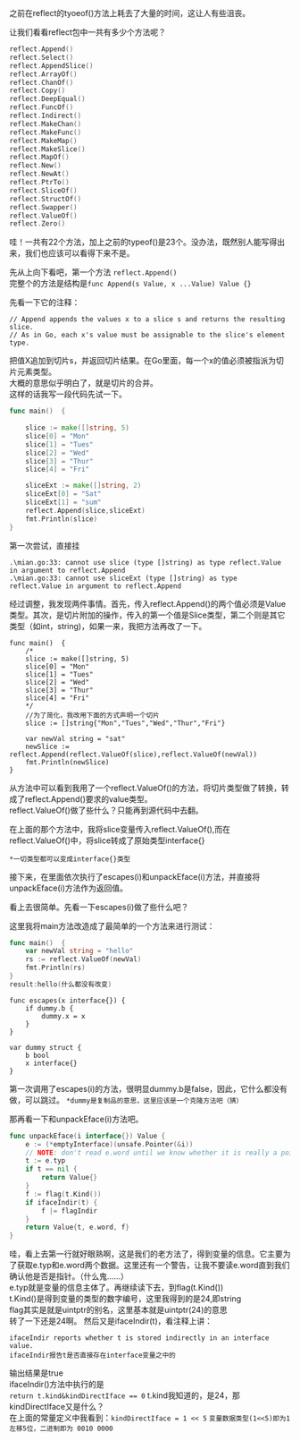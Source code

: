 之前在reflect的tyoeof()方法上耗去了大量的时间，这让人有些沮丧。  

让我们看看reflect包中一共有多少个方法呢？

```go
reflect.Append()
reflect.Select()
reflect.AppendSlice()
reflect.ArrayOf()
reflect.ChanOf()
reflect.Copy()
reflect.DeepEqual()
reflect.FuncOf()
reflect.Indirect()
reflect.MakeChan()
reflect.MakeFunc()
reflect.MakeMap()
reflect.MakeSlice()
reflect.MapOf()
reflect.New()
reflect.NewAt()
reflect.PtrTo()
reflect.SliceOf()
reflect.StructOf()
reflect.Swapper()
reflect.ValueOf()
reflect.Zero()
```

哇！一共有22个方法，加上之前的typeof()是23个。没办法，既然别人能写得出来，我们也应该可以看得下来不是。

先从上向下看吧，第一个方法
`reflect.Append()`  
完整个的方法是结构是`func Append(s Value, x ...Value) Value {}`

先看一下它的注释：
```
// Append appends the values x to a slice s and returns the resulting slice.
// As in Go, each x's value must be assignable to the slice's element type.
```
把值X追加到切片s，并返回切片结果。在Go里面，每一个x的值必须被指派为切片元素类型。  
大概的意思似乎明白了，就是切片的合并。  
这样的话我写一段代码先试一下。  
```go
func main()  {
	
	slice := make([]string, 5)
	slice[0] = "Mon"
	slice[1] = "Tues"
	slice[2] = "Wed"
	slice[3] = "Thur"
	slice[4] = "Fri"

	sliceExt := make([]string, 2)
	sliceExt[0] = "Sat"
	sliceExt[1] = "sum"
	reflect.Append(slice,sliceExt)
	fmt.Println(slice)
}
```
第一次尝试，直接挂  
```
.\mian.go:33: cannot use slice (type []string) as type reflect.Value in argument to reflect.Append
.\mian.go:33: cannot use sliceExt (type []string) as type reflect.Value in argument to reflect.Append
```
经过调整，我发现两件事情。首先，传入reflect.Append()的两个值必须是Value类型。其次，是切片附加的操作，传入的第一个值是Slice类型，第二个则是其它类型（如int，string)，如果一来，我把方法再改了一下。  
```
func main()  {
	/*
	slice := make([]string, 5)
	slice[0] = "Mon"
	slice[1] = "Tues"
	slice[2] = "Wed"
	slice[3] = "Thur"
	slice[4] = "Fri"
	*/
	//为了简化，我改用下面的方式声明一个切片
	slice := []string{"Mon","Tues","Wed","Thur","Fri"}

	var newVal string = "sat"
	newSlice := reflect.Append(reflect.ValueOf(slice),reflect.ValueOf(newVal))
	fmt.Println(newSlice)
}
```
从方法中可以看到我用了一个reflect.ValueOf()的方法，将切片类型做了转换，转成了reflect.Append()要求的value类型。  
reflect.ValueOf()做了些什么？只能再到源代码中去翻。  

在上面的那个方法中，我将slice变量传入reflect.ValueOf(),而在reflect.ValueOf()中，将slice转成了原始类型interface{}

`*一切类型都可以变成interface{}类型`

接下来，在里面依次执行了escapes(i)和unpackEface(i)方法，并直接将unpackEface(i)方法作为返回值。  

看上去很简单。先看一下escapes(i)做了些什么吧？

这里我将main方法改造成了最简单的一个方法来进行测试：  
```go
func main()  {
	var newVal string = "hello"
	rs := reflect.ValueOf(newVal)
	fmt.Println(rs)
}
result:hello(什么都没有改变)
```

```
func escapes(x interface{}) {
	if dummy.b {
		dummy.x = x
	}
}

var dummy struct {
	b bool
	x interface{}
}
```
第一次调用了escapes(i)的方法，很明显dummy.b是false，因此，它什么都没有做，可以跳过。
`*dummy是复制品的意思，这里应该是一个克隆方法吧（猜）` 

那再看一下和unpackEface(i)方法吧。  
```go
func unpackEface(i interface{}) Value {
	e := (*emptyInterface)(unsafe.Pointer(&i))
	// NOTE: don't read e.word until we know whether it is really a pointer or not.
	t := e.typ
	if t == nil {
		return Value{}
	}
	f := flag(t.Kind())
	if ifaceIndir(t) {
		f |= flagIndir
	}
	return Value{t, e.word, f}
}
```
哇，看上去第一行就好眼熟啊，这是我们的老方法了，得到变量的信息。它主要为了获取e.typ和e.word两个数据。这里还有一个警告，让我不要读e.word直到我们确认他是否是指针。（什么鬼……）  
e.typ就是变量的信息主体了。再继续读下去，到flag(t.Kind())  
t.Kind()是得到变量的类型的数字编号，这里我得到的是24,即string  
flag其实是就是uintptr的别名，这里基本就是uintptr(24)的意思  
转了一下还是24啊。
然后又是ifaceIndir(t)，看注释上讲：
```
ifaceIndir reports whether t is stored indirectly in an interface value.
ifaceIndir报告t是否直接存在interface变量之中的
```
输出结果是true  
ifaceIndir()方法中执行的是  
`return t.kind&kindDirectIface == 0`
t.kind我知道的，是24，那kindDirectIface又是什么？  
在上面的常量定义中我看到：`kindDirectIface = 1 << 5`
`变量数据类型(1<<5)即为1左移5位，二进制即为 0010 0000`
